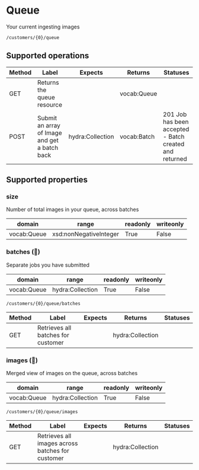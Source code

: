 
# Queue

Your current ingesting images


```
/customers/{0}/queue
```


## Supported operations


|Method|Label|Expects|Returns|Statuses|
|--|--|--|--|--|
|GET|Returns the queue resource| |vocab:Queue| |
|POST|Submit an array of Image and get a batch back|hydra:Collection|vocab:Batch|201 Job has been accepted - Batch created and returned|


## Supported properties


### size

Number of total images in your queue, across batches


|domain|range|readonly|writeonly|
|--|--|--|--|
|vocab:Queue|xsd:nonNegativeInteger|True|False|


### batches (🔗)

Separate jobs you have submitted


|domain|range|readonly|writeonly|
|--|--|--|--|
|vocab:Queue|hydra:Collection|True|False|


```
/customers/{0}/queue/batches
```


|Method|Label|Expects|Returns|Statuses|
|--|--|--|--|--|
|GET|Retrieves all batches for customer| |hydra:Collection| |


### images (🔗)

Merged view of images on the queue, across batches


|domain|range|readonly|writeonly|
|--|--|--|--|
|vocab:Queue|hydra:Collection|True|False|


```
/customers/{0}/queue/images
```


|Method|Label|Expects|Returns|Statuses|
|--|--|--|--|--|
|GET|Retrieves all images across batches for customer| |hydra:Collection| |

